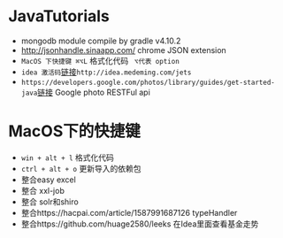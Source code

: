 # JavaTutorials
* mongodb module compile by gradle v4.10.2
* http://jsonhandle.sinaapp.com/ chrome JSON extension
* `MacOS 下快捷键 ⌘⌥L` 格式化代码 ` ⌥代表 option`
* `idea 激活码`[链接](http://idea.medeming.com/jets)`http://idea.medeming.com/jets`
* `https://developers.google.com/photos/library/guides/get-started-java`[链接](https://github.com/google/java-photoslibrary) Google photo RESTFul api
# MacOS下的快捷键
* `win + alt + l` 格式化代码
* `ctrl + alt + o` 更新导入的依赖包
* 整合easy excel 
* 整合 xxl-job
* 整合 solr和shiro
* 整合https://hacpai.com/article/1587991687126 typeHandler
* 整合https://github.com/huage2580/leeks 在Idea里面查看基金走势
